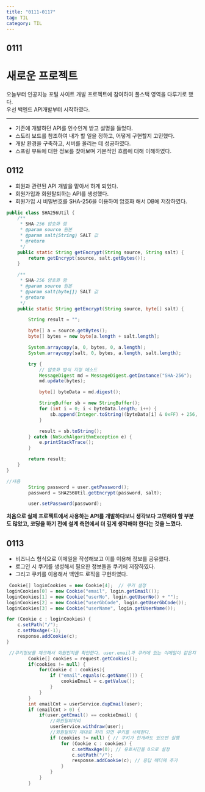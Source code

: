 ```yaml
---
title: "0111-0117"
tag: TIL
category: TIL
---
```

## 0111
# 새로운 프로젝트


오늘부터 인공지능 포털 사이트 개발 프로젝트에 참여하여 풀스택 영역을 다루기로 했다.  
우선 백엔드 API개발부터 시작하였다.

---

* 기존에 개발하던 API를 인수인계 받고 설명을 들었다.
* 스토리 보드를 참조하여 내가 할 일을 정하고, 어떻게 구현할지 고민했다.
* 개발 환경을 구축하고, 서버를 올리는 데 성공하였다.
* 스프링 부트에 대한 정보를 찾아보며 기본적인 흐름에 대해 이해하였다.

## 0112
* 회원과 관련된 API 개발을 맡아서 하게 되었다.
* 회원가입과 회원탈퇴하는 API를 생성했다.
* 회원가입 시 비밀번호를 SHA-256을 이용하여 암호화 해서 DB에 저장하였다.

```java
public class SHA256Util {
    /**
     * SHA-256 암호화 함
     * @param source 원본
     * @param salt(String) SALT 값
     * @return
     */
    public static String getEncrypt(String source, String salt) {
        return getEncrypt(source, salt.getBytes());
    }

    /**
     * SHA-256 암호화 함
     * @param source 원본
     * @param salt(byte[]) SALT 값
     * @return
     */
    public static String getEncrypt(String source, byte[] salt) {

        String result = "";

        byte[] a = source.getBytes();
        byte[] bytes = new byte[a.length + salt.length];

        System.arraycopy(a, 0, bytes, 0, a.length);
        System.arraycopy(salt, 0, bytes, a.length, salt.length);

        try {
            // 암호화 방식 지정 메소드
            MessageDigest md = MessageDigest.getInstance("SHA-256");
            md.update(bytes);

            byte[] byteData = md.digest();

            StringBuffer sb = new StringBuffer();
            for (int i = 0; i < byteData.length; i++) {
                sb.append(Integer.toString((byteData[i] & 0xFF) + 256, 16).substring(1));
            }

            result = sb.toString();
        } catch (NoSuchAlgorithmException e) {
            e.printStackTrace();
        }

        return result;
    }
}

//사용
        String password = user.getPassword();
        password = SHA256Util.getEncrypt(password, salt);

        user.setPassword(password);
```

**처음으로 실제 프로젝트에서 사용하는 API를 개발하다보니 생각보다 고민해야 할 부분도 많았고, 코딩을 하기 전에 설계 측면에서 더 깊게 생각해야 한다는 것을 느꼈다.**

## 0113
* 비즈니스 형식으로 이메일을 작성해보고 이를 이용해 정보를 공유했다.
* 로그인 시 쿠키를 생성해서 필요한 정보들을 쿠키에 저장하였다.
* 그리고 쿠키를 이용해서 백엔드 로직을 구현하였다.
```java
 Cookie[] loginCookies = new Cookie[4];  // 쿠키 설정
loginCookies[0] = new Cookie("email", login.getEmail());
loginCookies[1] = new Cookie("userNo", login.getUserNo() + "");
loginCookies[2] = new Cookie("userGbCode", login.getUserGbCode());
loginCookies[3] = new Cookie("userName", login.getUserName());

for (Cookie c : loginCookies) {
    c.setPath("/");
    c.setMaxAge(-1);
    response.addCookie(c);
}

 //쿠키정보를 체크해서 회원인지를 확인한다. user.email과 쿠키에 있는 이메일이 같은지 확인하다.
        Cookie[] cookies = request.getCookies();
        if(cookies != null) {
            for(Cookie c : cookies){
                if ("email".equals(c.getName())) {
                    cookieEmail = c.getValue();
                }
            }
        }
        int emailCnt = userService.dupEmail(user);
        if (emailCnt > 0) {
            if(user.getEmail() == cookieEmail) {
                //회원탈퇴처리
                userService.withdraw(user);
                //회원탈퇴가 제대로 처리 되면 쿠키를 삭제한다.
                if (cookies != null) { // 쿠키가 한개라도 있으면 실행
                    for (Cookie c : cookies) {
                        c.setMaxAge(0); // 유효시간을 0으로 설정
                        c.setPath("/");
                        response.addCookie(c); // 응답 헤더에 추가
                    }
                }
            }
        }
```